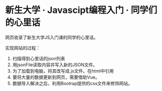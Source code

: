 # 新生大学 · Javascipt编程入门 · 同学们的心里话

网页收录了新生大学JS入门课的同学的心里话。

实现网站的过程：

1. 扫描得到心里话的json列表
2. 用jsonFile读取内容并写入新的JSON文件。
3. 为了加载到电脑，将其改写成.js文件。在html中引用
4. 要将大量的数据更新到网页，需要借助Vue。
5. 数据导入解决之后，利用Bootrap提供的css文件来修饰网站。